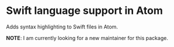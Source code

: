 # Swift language support in Atom

Adds syntax highlighting to Swift files in Atom.

**NOTE**: I am currently looking for a new maintainer for this package.
